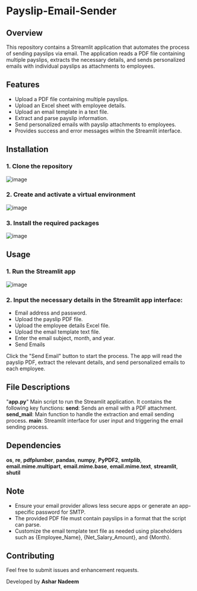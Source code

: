 # Payslip-Email-Sender

## Overview
This repository contains a Streamlit application that automates the process of sending payslips via email. The application reads a PDF file containing multiple payslips, extracts the necessary details, and sends personalized emails with individual payslips as attachments to employees.

## Features
* Upload a PDF file containing multiple payslips.
* Upload an Excel sheet with employee details.
* Upload an email template in a text file.
* Extract and parse payslip information.
* Send personalized emails with payslip attachments to employees.
* Provides success and error messages within the Streamlit interface.

## Installation
### 1. Clone the repository
![image](https://github.com/Ashar18/Payslip-Email-Sender/assets/64865488/6f6fff02-4a42-43ad-b9c0-6491ffe709a5)

### 2. Create and activate a virtual environment
![image](https://github.com/Ashar18/Payslip-Email-Sender/assets/64865488/e6d55d0b-bdab-4400-85f7-f71e81728c44)

### 3. Install the required packages
![image](https://github.com/Ashar18/Payslip-Email-Sender/assets/64865488/d67e4dc8-014a-43e7-a3c2-164efa75241c)

## Usage
### 1. Run the Streamlit app
![image](https://github.com/Ashar18/Payslip-Email-Sender/assets/64865488/8d020e48-dff8-4bda-a3c1-1466edc58695)

### 2. Input the necessary details in the Streamlit app interface:
* Email address and password.
* Upload the payslip PDF file.
* Upload the employee details Excel file.
* Upload the email template text file.
* Enter the email subject, month, and year.
* Send Emails

Click the "Send Email" button to start the process. The app will read the payslip PDF, extract the relevant details, and send personalized emails to each employee.

## File Descriptions
"**app.py**"
Main script to run the Streamlit application. It contains the following key functions:
**send**: Sends an email with a PDF attachment.
**send_mail**: Main function to handle the extraction and email sending process.
**main**: Streamlit interface for user input and triggering the email sending process.

## Dependencies
**os**, 
**re**, 
**pdfplumber**, 
**pandas**, 
**numpy**, 
**PyPDF2**, 
**smtplib**, 
**email.mime.multipart**, 
**email.mime.base**, 
**email.mime.text**, 
**streamlit**, 
**shutil**

## Note
* Ensure your email provider allows less secure apps or generate an app-specific password for SMTP.
* The provided PDF file must contain payslips in a format that the script can parse.
* Customize the email template text file as needed using placeholders such as {Employee_Name}, {Net_Salary_Amount}, and {Month}.

## Contributing
Feel free to submit issues and enhancement requests.



Developed by **Ashar Nadeem**

